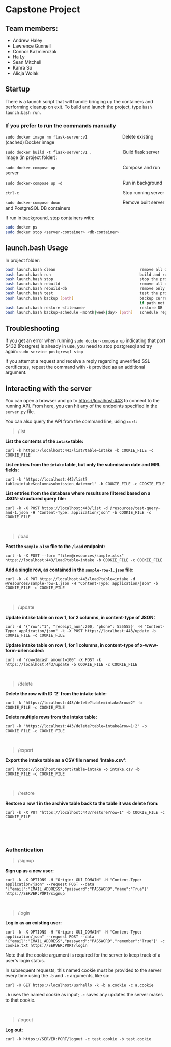 # Capstone Project
 
## Team members:
- Andrew Haley
- Lawrence Gunnell
- Connor Kazmierczak
- Ha Ly
- Sean Mitchell
- Kanra Su
- Alicja Wolak


## Startup

There is a launch script that will handle bringing up the containers and performing cleanup on exit. To build and launch 
the project, type `bash launch.bash run`.
 

### If you prefer to run the commands manually

`sudo docker image rm flask-server:v1` &emsp;&emsp;&emsp;&emsp;&emsp;&emsp;&emsp;&nbsp;&nbsp;Delete existing (cached) Docker image 

`sudo docker build -t flask-server:v1 .`&emsp;&emsp;&emsp;&emsp;&emsp;&emsp;&emsp;Build flask server image (in project folder):

`sudo docker-compose up` &ensp;&nbsp;&emsp;&emsp;&emsp;&emsp;&emsp;&emsp;&emsp;&emsp;&emsp;&emsp;&emsp;&emsp;&emsp;&emsp;Compose and run server 

`sudo docker-compose up -d`        &nbsp;&emsp;&emsp;&emsp;&emsp;&emsp;&emsp;&emsp;&emsp;&emsp;&emsp;&emsp;&emsp;&emsp;Run in background

`ctrl-c` &emsp;&emsp;&emsp;&emsp;&emsp;&emsp;&emsp;&emsp;&emsp;&emsp;&emsp;&emsp;&emsp;&emsp;&emsp;&emsp;&emsp;&emsp;&emsp;&emsp;&emsp;&emsp;&emsp;Stop running server 

`sudo docker-compose down` &emsp;&emsp;&emsp;&emsp;&emsp;&emsp;&emsp;&emsp;&emsp;&emsp;&emsp;&emsp;&emsp;&ensp;&nbsp;Remove built server and PostgreSQL DB containers

If run in background, stop containers with:
``` sh
sudo docker ps
sudo docker stop <server-container> <db-container>
```


## launch.bash Usage

In project folder:

``` sh
bash launch.bash clean                                     remove all data and project-specific Docker images
bash launch.bash run                                       build and run the program
bash launch.bash stop                                      stop the program
bash launch.bash rebuild                                   remove all data and rebuild the program
bash launch.bash rebuild-db                                remove only DB data and re-run the program
bash launch.bash test                                      test the program (for a freshly built container)
bash launch.bash backup [path]                             backup current DB to an external file
                                                           if path not provided, save in current directory as <current_date>.sql
bash launch.bash restore <filename>                        restore DB from an external file
bash launch.bash backup-schedule <month|week|day> [path]   schedule regular backups at specified time intervals
```

## Troubleshooting
If you get an error when running `sudo docker-compose up` indicating that port 5432 (Postgres) is already in use, you need to stop postgresql and try again:
`sudo service postgresql stop`

If you attempt a request and receive a reply regarding unverified SSL certificates, repeat the command 
with `-k` provided as an additional argument.

## Interacting with the server
You can open a browser and go to [https://localhost:443](https://localhost:443) to connect to the running API. From here, 
you can hit any of the endpoints specified in the `server.py` file.

You can also query the API from the command line, using `curl`: 
&emsp; 
&emsp;
> /list

**List the contents of the `intake` table:** 
```
curl -k https://localhost:443/list?table=intake -b COOKIE_FILE -c COOKIE_FILE
```

**List entries from the `intake` table, but only the submission date and MRL fields:**
```
curl -k "https://localhost:443/list?table=intake&column=submission_date+mrl" -b COOKIE_FILE -c COOKIE_FILE
```

**List entries from the database where results are filtered based on a JSON-structured query file:**
```
curl -k -X POST https://localhost:443/list -d @resources/test-query-and-1.json -H "Content-Type: application/json" -b COOKIE_FILE -c COOKIE_FILE
``` 
&emsp; 

> /load

**Post the `sample.xlsx` file to the `/load` endpoint:**
```
curl -k -X POST --form "file=@resources/sample.xlsx" https://localhost:443/load?table=intake -b COOKIE_FILE -c COOKIE_FILE
```

**Add a single row, as contained in the `sample-row-1.json` file:**
```
curl -k -X PUT https://localhost:443/load?table=intake -d @resources/sample-row-1.json -H "Content-Type: application/json" -b COOKIE_FILE -c COOKIE_FILE
```
&emsp; 

> /update

**Update intake table on row 1, for 2 columns, in content-type of JSON:**
```
curl -d '{"row":"1", "receipt_num":200, "phone": 555555}' -H "Content-Type: application/json" -k -X POST https://localhost:443/update -b COOKIE_FILE -c COOKIE_FILE
```

**Update intake table on row 1, for 1 columns, in content-type of x-www-form-urlencoded:**
```
curl -d "row=1&cash_amount=100" -X POST -k https://localhost:443/update -b COOKIE_FILE -c COOKIE_FILE
```
&emsp; 
> /delete

**Delete the row with ID '2' from the intake table:**
```
curl -k "https://localhost:443/delete?table=intake&row=2" -b COOKIE_FILE -c COOKIE_FILE
```

**Delete multiple rows from the intake table:**
```
curl -k "https://localhost:443/delete?table=intake&row=1+2" -b COOKIE_FILE -c COOKIE_FILE
```
&emsp; 
> /export

**Export the intake table as a CSV file named 'intake.csv':**
```
curl https://localhost/export?table=intake -o intake.csv -b COOKIE_FILE -c COOKIE_FILE
```
&emsp; 
> /restore

**Restore a row 1 in the archive table back to the table it was delete from:**
```
curl -k -X PUT "https://localhost:443/restore?row=1" -b COOKIE_FILE -c COOKIE_FILE
```
&emsp;

&emsp; 
### Authentication
> /signup

**Sign up as a new user:** 
```
curl -k -X OPTIONS -H "Origin: GUI_DOMAIN" -H "Content-Type: application/json" --request POST --data '{"email":"EMAIL_ADDRESS","password":"PASSWORD","name":"True"}' https://SERVER:PORT/signup
```
&emsp; 
> /login

**Log in as an existing user:** 
```
curl -k -X OPTIONS -H "Origin: GUI_DOMAIN" -H "Content-Type: application/json" --request POST --data '{"email":"EMAIL_ADDRESS","password":"PASSWORD","remember":"True"}' -c cookie.txt https://SERVER:PORT/login
```
Note that the cookie argument is required for the server to keep track of a user's login status. 

In subsequent requests, this named cookie must be provided to the server every time using the `-b` and `-c` arguments, like so:
```
curl -X GET https://localhost/usrhello -k -b a.cookie -c a.cookie
```
`-b` uses the named cookie as input; `-c` saves any updates the server makes to that cookie. 

&emsp; 

> /logout

**Log out:** 
```
curl -k https://SERVER:PORT/logout -c test.cookie -b test.cookie
```
&emsp; 
